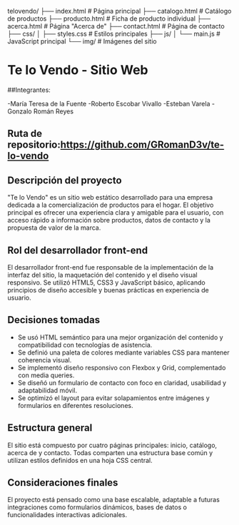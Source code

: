 telovendo/
├── index.html          # Página principal
├── catalogo.html       # Catálogo de productos
├── producto.html       # Ficha de producto individual
├── acerca.html         # Página "Acerca de"
├── contact.html        # Página de contacto
├── css/
│   ├── styles.css      # Estilos principales
├── js/
│   └── main.js         # JavaScript principal
└── img/                # Imágenes del sitio

# Te lo Vendo - Sitio Web

##Integrantes:

-María Teresa de la Fuente
-Roberto Escobar Vivallo
-Esteban Varela
-Gonzalo Román Reyes

## Ruta de repositorio:https://github.com/GRomanD3v/te-lo-vendo


## Descripción del proyecto

"Te lo Vendo" es un sitio web estático desarrollado para una empresa dedicada a la comercialización de productos para el hogar. El objetivo principal es ofrecer una experiencia clara y amigable para el usuario, con acceso rápido a información sobre productos, datos de contacto y la propuesta de valor de la marca.

## Rol del desarrollador front-end

El desarrollador front-end fue responsable de la implementación de la interfaz del sitio, la maquetación del contenido y el diseño visual responsivo. Se utilizó HTML5, CSS3 y JavaScript básico, aplicando principios de diseño accesible y buenas prácticas en experiencia de usuario.

## Decisiones tomadas

- Se usó HTML semántico para una mejor organización del contenido y compatibilidad con tecnologías de asistencia.
- Se definió una paleta de colores mediante variables CSS para mantener coherencia visual.
- Se implementó diseño responsivo con Flexbox y Grid, complementado con media queries.
- Se diseñó un formulario de contacto con foco en claridad, usabilidad y adaptabilidad móvil.
- Se optimizó el layout para evitar solapamientos entre imágenes y formularios en diferentes resoluciones.

## Estructura general

El sitio está compuesto por cuatro páginas principales: inicio, catálogo, acerca de y contacto. Todas comparten una estructura base común y utilizan estilos definidos en una hoja CSS central.

## Consideraciones finales

El proyecto está pensado como una base escalable, adaptable a futuras integraciones como formularios dinámicos, bases de datos o funcionalidades interactivas adicionales.